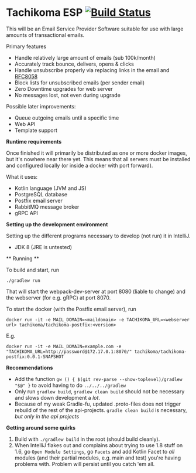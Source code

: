 Tachikoma ESP [![Build Status](https://travis-ci.org/SourceForgery/tachikoma.svg?branch=master)](https://travis-ci.org/SourceForgery/tachikoma)
=============

This will be an Email Service Provider Software suitable for use with large amounts of transactional
emails.

Primary features
* Handle relatively large amount of emails (sub 100k/month)
* Accurately track bounce, delivers, opens & clicks
* Handle unsubscribe properly via replacing links in the email and
  [RFC8058](https://tools.ietf.org/html/rfc8058)
* Block lists for unsubscribed emails (per sender email)
* Zero Downtime upgrades for web server
* No messages lost, not even during upgrade


Possible later improvements:
* Queue outgoing emails until a specific time
* Web API
* Template support


**Runtime requirements**

Once finished it will primarily be distributed as one or more docker images, but it's nowhere
near there yet. This means that all servers must be installed and configured locally (or inside a
docker with port forward).

What it uses:
* Kotlin language (JVM and JS)
* PostgreSQL database
* Postfix email server
* RabbitMQ message broker
* gRPC API

**Setting up the development environment**

Setting up the different programs necessary to develop (not run)
it in IntelliJ.

* JDK 8 (JRE is untested)

** Running **

To build and start, run
```
./gradlew run
```

That will start the webpack-dev-server at port 8080 (liable to change) and
the webserver (for e.g. gRPC) at port 8070.


To start the docker (with the Postfix email server), run
```
docker run -it -e MAIL_DOMAIN=<maildomain> -e TACHIKOMA_URL=<webserver url> tachikoma/tachikoma-postfix:<version>
```

E.g.
```
docker run -it -e MAIL_DOMAIN=example.com -e "TACHIKOMA_URL=http://password@172.17.0.1:8070/" tachikoma/tachikoma-postfix:0.0.1-SNAPSHOT
```

**Recommendations**
* Add the function ```gw () { $(git rev-parse --show-toplevel)/gradlew "$@" }``` to avoid having to do ```../../../gradlew```
* Only run ```gradlew build```, ```gradlew clean build``` should not be necessary and slows down development a *lot*.
* Because of my weak Gradle-fu, updated .proto-files does not trigger rebuild of
  the rest of the api-projects. ```gradle clean build``` is necessary,
  *but only in the api projects*


**Getting around some quirks**
1. Build with ```./gradlew build``` in the root (should build cleanly).
2. When IntelliJ flakes out and complains about trying to use 1.8 stuff on 1.6, go ```Open Module Settings```,
  go ```Facets``` and add Kotlin Facet to _all_ modules (and their partial modules, e.g. main and test) you're having
  problems with. Problem will persist until you catch 'em all.

